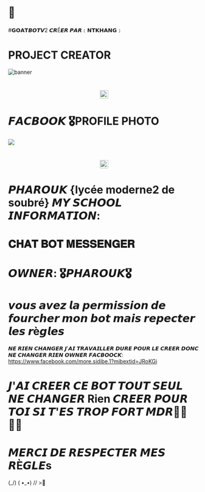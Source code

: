 # 🔬
#𝗚𝗢𝗔𝗧𝘽𝙊𝙏𝙑2 𝘾𝙍É𝙀𝙍 𝙋𝘼𝙍﹝𝗡𝗧𝗞𝗛𝗔𝗡𝗚﹞
# PROJECT CREATOR</h1>
<img                                  src="https://i.ibb.co/jz98m1P/image.jpg"                                    alt="banner">   
<h1 align="center"><img               src="" width="22px">

# 𝙁𝘼𝘾𝘽𝙊𝙊𝙆 🎖PROFILE PHOTO</h1>
<img                                  src="https://i.ibb.co/VSnJfWr/image.jpg">
<h1 align="center"><img               src="https://i.ibb.co/q1vtz6Q/image.jpg" width="22px">

# 𝙋𝙃𝘼𝙍𝙊𝙐𝙆 {lycée moderne2 de soubré} 𝙈𝙔 𝙎𝘾𝙃𝙊𝙊𝙇                  𝙄𝙉𝙁𝙊𝙍𝙈𝘼𝙏𝙄𝙊𝙉:</h1>
# 𝐂𝐇𝐀𝐓 𝐁𝐎𝐓 𝐌𝐄𝐒𝐒𝐄𝐍𝐆𝐄𝐑 
# 𝙊𝙒𝙉𝙀𝙍: 🎖𝙋𝙃𝘼𝙍𝙊𝙐𝙆🎖
# 𝙫𝙤𝙪𝙨 𝙖𝙫𝙚𝙯 𝙡𝙖 𝙥𝙚𝙧𝙢𝙞𝙨𝙨𝙞𝙤𝙣 𝙙𝙚 𝙛𝙤𝙪𝙧𝙘𝙝𝙚𝙧 𝙢𝙤𝙣 𝙗𝙤𝙩 𝙢𝙖𝙞𝙨 𝙧𝙚𝙥𝙚𝙘𝙩𝙚𝙧 𝙡𝙚𝙨 𝙧è𝙜𝙡𝙚𝙨 
𝙉𝙀 𝙍𝙄𝙀𝙉 𝘾𝙃𝘼𝙉𝙂𝙀𝙍 𝙅'𝘼𝙄 𝙏𝙍𝘼𝙑𝘼𝙄𝙇𝙇𝙀𝙍 𝘿𝙐𝙍𝙀 𝙋𝙊𝙐𝙍 𝙇𝙀 𝘾𝙍𝙀𝙀𝙍 𝘿𝙊𝙉𝘾 𝙉𝙀 𝘾𝙃𝘼𝙉𝙂𝙀𝙍 𝙍𝙄𝙀𝙉
𝙊𝙒𝙉𝙀𝙍 𝙁𝘼𝘾𝘽𝙊𝙊𝘾𝙆: https://www.facebook.com/more.sidibe.1?mibextid=JRoKGi
# 𝙅'𝘼𝙄 𝘾𝙍𝙀𝙀𝙍 𝘾𝙀 𝘽𝙊𝙏 𝙏𝙊𝙐𝙏 𝙎𝙀𝙐𝙇 𝙉𝙀 𝘾𝙃𝘼𝙉𝙂𝙀𝙍 Rien 𝘾𝙍𝙀𝙀𝙍 𝙋𝙊𝙐𝙍 𝙏𝙊𝙄 𝙎𝙄 𝙏'𝙀𝙎 𝙏𝙍𝙊𝙋 𝙁𝙊𝙍𝙏 𝙈𝘿𝙍💢💔🧑‍🦯
# 𝙈𝙀𝙍𝘾𝙄 𝘿𝙀 𝙍𝙀𝙎𝙋𝙀𝘾𝙏𝙀𝙍 𝙈𝙀𝙎 𝙍È𝙂𝙇𝙀s 




(\_/)
( •_•)
// >🍷

